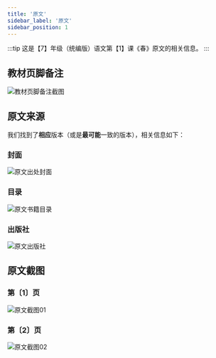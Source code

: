 ```yaml
---
title: '原文'
sidebar_label: '原文'
sidebar_position: 1
---
```


:::tip
这是【7】年级（统编版）语文第【1】课《春》原文的相关信息。
:::

## 教材页脚备注

![教材页脚备注截图](./assets/textbook-remark.png)

## 原文来源

我们找到了**相应**版本（或是**最可能**一致的版本），相关信息如下：

### 封面

![原文出处封面](./assets/original-cover.png)

### 目录

![原文书籍目录](./assets/original-contents.png)

### 出版社

![原文出版社](./assets/original-publisher.png)

## 原文截图

### 第〔1〕页
![原文截图01](./assets/original-01.png)

### 第〔2〕页

![原文截图02](./assets/original-02.png)

